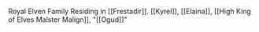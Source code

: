 Royal Elven Family Residing in [[Frestadir]]. [[Kyrel]], [[Elaina]], [[High King of Elves Malster Malign]], "[[Ogud]]"